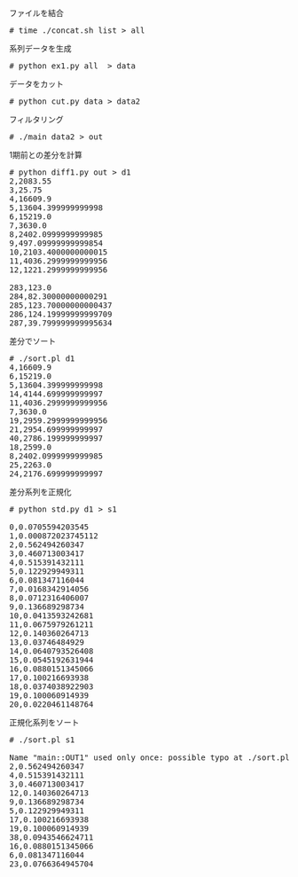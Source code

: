 ファイルを結合
<pre>
# time ./concat.sh list > all
</pre>

系列データを生成
<pre>
# python ex1.py all <ID> > data
</pre>

データをカット
<pre>
# python cut.py data > data2
</pre>

フィルタリング
<pre>
# ./main data2 > out
</pre>

1期前との差分を計算
<pre>
# python diff1.py out > d1
2,2083.55
3,25.75
4,16609.9
5,13604.399999999998
6,15219.0
7,3630.0
8,2402.0999999999985
9,497.09999999999854
10,2103.4000000000015
11,4036.2999999999956
12,1221.2999999999956

283,123.0
284,82.30000000000291
285,123.70000000000437
286,124.19999999999709
287,39.799999999995634
</pre>

差分でソート
<pre>
# ./sort.pl d1
4,16609.9
6,15219.0
5,13604.399999999998
14,4144.699999999997
11,4036.2999999999956
7,3630.0
19,2959.2999999999956
21,2954.699999999997
40,2786.199999999997
18,2599.0
8,2402.0999999999985
25,2263.0
24,2176.699999999997
</pre>

差分系列を正規化
<pre>
# python std.py d1 > s1

0,0.0705594203545
1,0.000872023745112
2,0.562494260347
3,0.460713003417
4,0.515391432111
5,0.122929949311
6,0.081347116044
7,0.0168342914056
8,0.0712316406007
9,0.136689298734
10,0.0413593242681
11,0.0675979261211
12,0.140360264713
13,0.03746484929
14,0.0640793526408
15,0.0545192631944
16,0.0880151345066
17,0.100216693938
18,0.0374038922903
19,0.100060914939
20,0.0220461148764
</pre>

正規化系列をソート
<pre>
# ./sort.pl s1

Name "main::OUT1" used only once: possible typo at ./sort.pl line 9.
2,0.562494260347
4,0.515391432111
3,0.460713003417
12,0.140360264713
9,0.136689298734
5,0.122929949311
17,0.100216693938
19,0.100060914939
38,0.0943546624711
16,0.0880151345066
6,0.081347116044
23,0.0766364945704
</pre>

